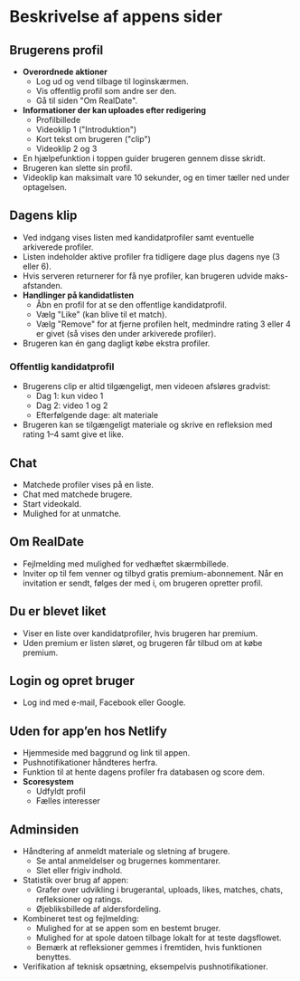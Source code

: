 # Beskrivelse af appens sider

## Brugerens profil
- **Overordnede aktioner**
  - Log ud og vend tilbage til loginskærmen.
  - Vis offentlig profil som andre ser den.
  - Gå til siden "Om RealDate".
- **Informationer der kan uploades efter redigering**
  - Profilbillede
  - Videoklip 1 ("Introduktion")
  - Kort tekst om brugeren ("clip")
  - Videoklip 2 og 3
- En hjælpefunktion i toppen guider brugeren gennem disse skridt.
- Brugeren kan slette sin profil.
- Videoklip kan maksimalt vare 10 sekunder, og en timer tæller ned under optagelsen.

## Dagens klip
- Ved indgang vises listen med kandidatprofiler samt eventuelle arkiverede profiler.
- Listen indeholder aktive profiler fra tidligere dage plus dagens nye (3 eller 6).
- Hvis serveren returnerer for få nye profiler, kan brugeren udvide maks-afstanden.
- **Handlinger på kandidatlisten**
  - Åbn en profil for at se den offentlige kandidatprofil.
  - Vælg "Like" (kan blive til et match).
  - Vælg "Remove" for at fjerne profilen helt, medmindre rating 3 eller 4 er givet 
    (så vises den under arkiverede profiler).
- Brugeren kan én gang dagligt købe ekstra profiler.

### Offentlig kandidatprofil
- Brugerens clip er altid tilgængeligt, men videoen afsløres gradvist:
  - Dag 1: kun video 1
  - Dag 2: video 1 og 2
  - Efterfølgende dage: alt materiale
- Brugeren kan se tilgængeligt materiale og skrive en refleksion med rating 1–4
  samt give et like.

## Chat
- Matchede profiler vises på en liste.
- Chat med matchede brugere.
- Start videokald.
- Mulighed for at unmatche.

## Om RealDate
- Fejlmelding med mulighed for vedhæftet skærmbillede.
- Inviter op til fem venner og tilbyd gratis premium-abonnement. 
  Når en invitation er sendt, følges der med i, om brugeren opretter profil.

## Du er blevet liket
- Viser en liste over kandidatprofiler, hvis brugeren har premium.
- Uden premium er listen sløret, og brugeren får tilbud om at købe premium.

## Login og opret bruger
- Log ind med e-mail, Facebook eller Google.

## Uden for app’en hos Netlify
- Hjemmeside med baggrund og link til appen.
- Pushnotifikationer håndteres herfra.
- Funktion til at hente dagens profiler fra databasen og score dem.
- **Scoresystem**
  - Udfyldt profil
  - Fælles interesser

## Adminsiden
- Håndtering af anmeldt materiale og sletning af brugere.
  - Se antal anmeldelser og brugernes kommentarer.
  - Slet eller frigiv indhold.
- Statistik over brug af appen:
  - Grafer over udvikling i brugerantal, uploads, likes, matches, chats, 
    refleksioner og ratings.
  - Øjebliksbillede af aldersfordeling.
- Kombineret test og fejlmelding:
  - Mulighed for at se appen som en bestemt bruger.
  - Mulighed for at spole datoen tilbage lokalt for at teste dagsflowet.
  - Bemærk at refleksioner gemmes i fremtiden, hvis funktionen benyttes.
- Verifikation af teknisk opsætning, eksempelvis pushnotifikationer.
